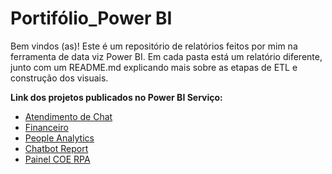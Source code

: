 # Portifólio_Power BI

Bem vindos (as)! Este é um repositório de relatórios feitos por mim na ferramenta de data viz Power BI. Em cada pasta está um relatório diferente, junto com um README.md explicando mais sobre as etapas de ETL e construção dos visuais.

**Link dos projetos publicados no Power BI Serviço:**

- [Atendimento de Chat](https://app.powerbi.com/groups/me/reports/097fc2d3-2d82-411b-afdc-a373cda8bfe2/ReportSection?experience=power-bi)
- [Financeiro](https://app.powerbi.com/view?r=eyJrIjoiZjllNjAwNDktYmE4MS00NjdhLThjYWUtNzgyMjZlYjBhODUyIiwidCI6ImI3MGRlMDJiLTNjMTktNDBjMi04N2U0LWYyNmQ5NDA3ZDdhMCJ9)
- [People Analytics](https://app.powerbi.com/groups/me/reports/90f78641-77cf-4e43-a897-0164eed18e5b/ReportSection?experience=power-bi)
- [Chatbot Report](https://app.powerbi.com/groups/me/reports/1c909f6e-8cd3-4ee6-b44a-07c4af953662/ReportSection791ff6eff283f0a3cae2?experience=power-bi)
- [Painel COE RPA](https://bit.ly/3V6Igpx)
